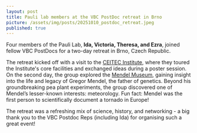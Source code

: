 ```yaml
---
layout: post
title: Pauli lab members at the VBC PostDoc retreat in Brno
picture: /assets/img/posts/20251010_postdoc_retreat.jpeg
published: true
---
```

Four members of the Pauli Lab, **Ida, Victoria, Theresa, and Ezra**, joined fellow VBC PostDocs for a two-day retreat in Brno, Czech Republic.

The retreat kicked off with a visit to the [CEITEC Institute](www.ceitec.eu), where they toured the Institute's core facilities and exchanged ideas during a poster session. On the second day, the group explored the [Mendel Museum](https://mendelmuseum.muni.cz/en), gaining insight into the life and legacy of Gregor Mendel, the father of genetics. Beyond his groundbreaking pea plant experiments, the group discovered one of Mendel’s lesser-known interests: meteorology. Fun fact: Mendel was the first person to scientifically document a tornado in Europe!

The retreat was a refreshing mix of science, history, and networking - a big thank you to the VBC Postdoc Reps (including Ida) for organising such a great event!
